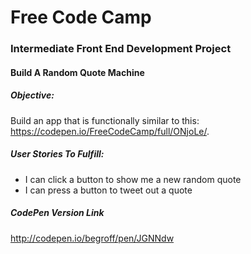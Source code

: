 # Free Code Camp

### Intermediate Front End Development Project

#### Build A Random Quote Machine

##### Objective:
Build an app that is functionally similar to this: https://codepen.io/FreeCodeCamp/full/ONjoLe/.

##### User Stories To Fulfill:
- I can click a button to show me a new random quote
- I can press a button to tweet out a quote

##### CodePen Version Link
http://codepen.io/begroff/pen/JGNNdw
